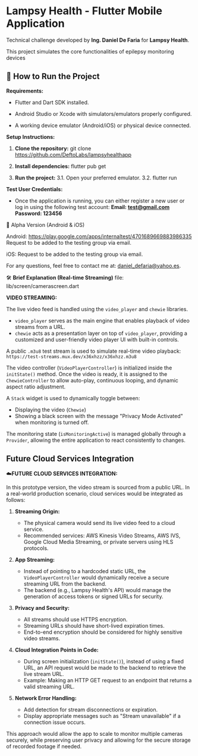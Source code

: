 # Lampsy Health - Flutter Mobile Application
Technical challenge developed by **Ing. Daniel De Faria** for **Lampsy Health**.

This project simulates the core functionalities of epilepsy monitoring devices

## 🚀 How to Run the Project

**Requirements:**

- Flutter and Dart SDK installed.

- Android Studio or Xcode with simulators/emulators properly configured.

- A working device emulator (Android/iOS) or physical device connected.

**Setup Instructions:**
1. **Clone the repository:** 
   git clone https://github.com/DeftoLabs/lampsyhealthapp

2. **Install dependencies:** flutter pub get

3. **Run the project:** 
    3.1. Open your preferred emulator.
    3.2. flutter run

**Test User Credentials:**

- Once the application is running, you can either register a new user or log in using the following test account:
    **Email: test@gmail.com**
    **Password: 123456**



📲 Alpha Version (Android & iOS)

Android:
https://play.google.com/apps/internaltest/4701689669883986335
Request to be added to the testing group via email.

iOS: Request to be added to the testing group via email.

For any questions, feel free to contact me at: daniel_defaria@yahoo.es.


🛠️ **Brief Explanation (Real-time Streaming)**
file: lib/screen/camerascreen.dart

 **VIDEO STREAMING:**

 The live video feed is handled using the `video_player` and `chewie` libraries.

 - `video_player` serves as the main engine that enables playback of video streams from a URL.
 - `chewie` acts as a presentation layer on top of `video_player`, providing a customized and user-friendly video player UI with built-in controls.

 A public `.m3u8` test stream is used to simulate real-time video playback:
 `https://test-streams.mux.dev/x36xhzz/x36xhzz.m3u8`

 The video controller (`VideoPlayerController`) is initialized inside the `initState()` method.
 Once the video is ready, it is assigned to the `ChewieController` to allow auto-play, continuous looping,
 and dynamic aspect ratio adjustment.

 A `Stack` widget is used to dynamically toggle between:
 - Displaying the video (`Chewie`)
 - Showing a black screen with the message "Privacy Mode Activated" when monitoring is turned off.

 The monitoring state (`isMonitoringActive`) is managed globally through a `Provider`,
 allowing the entire application to react consistently to changes.

 ## Future Cloud Services Integration
 ☁️**FUTURE CLOUD SERVICES INTEGRATION:**

 In this prototype version, the video stream is sourced from a public URL.
 In a real-world production scenario, cloud services would be integrated as follows:

 1. **Streaming Origin:**
    - The physical camera would send its live video feed to a cloud service.
    - Recommended services: AWS Kinesis Video Streams, AWS IVS, Google Cloud Media Streaming, or private servers using HLS protocols.

 2. **App Streaming:**
    - Instead of pointing to a hardcoded static URL, the `VideoPlayerController` would dynamically receive a secure streaming URL from the backend.
    - The backend (e.g., Lampsy Health's API) would manage the generation of access tokens or signed URLs for security.

 3. **Privacy and Security:**
    - All streams should use HTTPS encryption.
    - Streaming URLs should have short-lived expiration times.
    - End-to-end encryption should be considered for highly sensitive video streams.

 4. **Cloud Integration Points in Code:**
    - During screen initialization (`initState()`), instead of using a fixed URL, an API request would be made to the backend to retrieve the live stream URL.
    - Example: Making an HTTP GET request to an endpoint that returns a valid streaming URL.

 5. **Network Error Handling:**
    - Add detection for stream disconnections or expiration.
    - Display appropriate messages such as "Stream unavailable" if a connection issue occurs.

 This approach would allow the app to scale to monitor multiple cameras securely, while preserving user privacy and allowing for the secure storage of recorded footage if needed.
